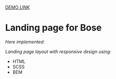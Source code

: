 [DEMO LINK](https://borys-andrew.github.io/bose-landing/)
# Landing page for Bose

_Here implemented:_



_Landing page layout with responsive design using:_

* HTML
* SCSS
* BEM
